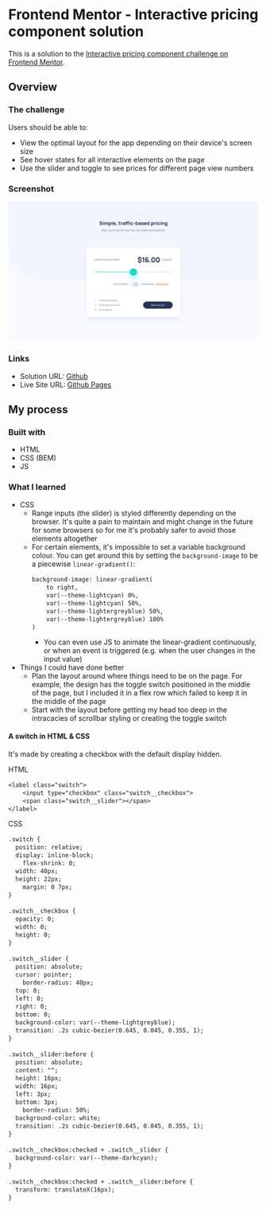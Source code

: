 # Frontend Mentor - Interactive pricing component solution

This is a solution to the [Interactive pricing component challenge on Frontend Mentor](https://www.frontendmentor.io/challenges/interactive-pricing-component-t0m8PIyY8).

## Overview

### The challenge

Users should be able to:

- View the optimal layout for the app depending on their device's screen size
- See hover states for all interactive elements on the page
- Use the slider and toggle to see prices for different page view numbers

### Screenshot

![](./design/desktop-design.jpg)

### Links

- Solution URL: [Github](https://github.com/jeremylloyd/Frontend-Mentor-Interactive-Pricing-Component)
- Live Site URL: [Github Pages](https://jeremylloyd.github.io/Frontend-Mentor-Interactive-Pricing-Component/)

## My process

### Built with

- HTML
- CSS (BEM)
- JS

### What I learned

- CSS
  - Range inputs (the slider) is styled differently depending on the browser. It's quite a pain to maintain and might change in the future for some browsers so for me it's probably safer to avoid those elements altogether
  - For certain elements, it's impossible to set a variable background colour. You can get around this by setting the `background-image` to be a piecewise `linear-gradient()`:
    ```
    background-image: linear-gradient(
        to right,
        var(--theme-lightcyan) 0%,
        var(--theme-lightcyan) 50%,
        var(--theme-lightergreyblue) 50%,
        var(--theme-lightergreyblue) 100%
    )
    ```
    - You can even use JS to animate the linear-gradient continuously, or when an event is triggered (e.g. when the user changes in the input value)
- Things I could have done better
  - Plan the layout around where things need to be on the page. For example, the design has the toggle switch positioned in the middle of the page, but I included it in a flex row which failed to keep it in the middle of the page
  - Start with the layout before getting my head too deep in the intracacies of scrollbar styling or creating the toggle switch

#### A switch in HTML & CSS

It's made by creating a checkbox with the default display hidden.

HTML
```
<label class="switch">
    <input type="checkbox" class="switch__checkbox">
    <span class="switch__slider"></span>
</label>
```

CSS
```
.switch {
  position: relative;
  display: inline-block;
	flex-shrink: 0;
  width: 40px;
  height: 22px;
	margin: 0 7px;
}

.switch__checkbox { 
  opacity: 0;
  width: 0;
  height: 0;
}

.switch__slider {
  position: absolute;
  cursor: pointer;
	border-radius: 40px;
  top: 0;
  left: 0;
  right: 0;
  bottom: 0;
  background-color: var(--theme-lightgreyblue);
  transition: .2s cubic-bezier(0.645, 0.045, 0.355, 1);
}

.switch__slider:before {
  position: absolute;
  content: "";
  height: 16px;
  width: 16px;
  left: 3px;
  bottom: 3px;
	border-radius: 50%;
  background-color: white;
  transition: .2s cubic-bezier(0.645, 0.045, 0.355, 1);
}

.switch__checkbox:checked + .switch__slider {
  background-color: var(--theme-darkcyan);
}

.switch__checkbox:checked + .switch__slider:before {
  transform: translateX(16px);
}
```
